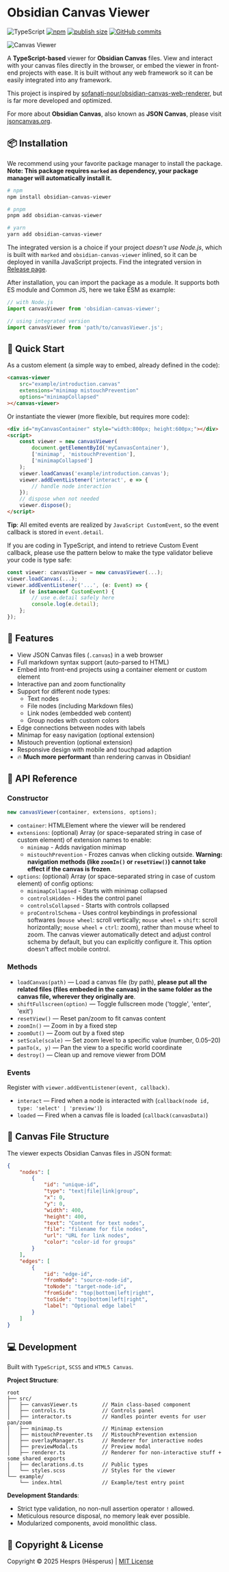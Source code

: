 # Obsidian Canvas Viewer

![TypeScript](https://badgen.net/badge/-/Strict?icon=typescript&label=TypeScript&labelColor=blue&color=555555)
[![npm](https://badgen.net/npm/v/obsidian-canvas-viewer?icon=npm&labelColor=red&color=555555)](https://www.npmjs.com/package/obsidian-canvas-viewer)
[![publish size](https://badgen.net/packagephobia/publish/obsidian-canvas-viewer?labelColor=green&color=555555)](https://packagephobia.now.sh/result?p=obsidian-canvas-viewer)
[![GitHub commits](https://badgen.net/github/commits/hesprs/Obsidian-Canvas-Viewer?icon=git&labelColor=purple&color=555555)](https://github.com/hesprs/Obsidian-Canvas-Viewer/commits/main)

![Canvas Viewer](example/preview.png)

A **TypeScript-based** viewer for **Obsidian Canvas** files. View and interact with your canvas files directly in the browser, or embed the viewer in front-end projects with ease. It is built without any web framework so it can be easily integrated into any framework.

This project is inspired by [sofanati-nour/obsidian-canvas-web-renderer](https://github.com/sofanati-nour/obsidian-canvas-web-renderer), but is far more developed and optimized.

For more about **Obsidian Canvas**, also known as **JSON Canvas**, please visit [jsoncanvas.org](https://jsoncanvas.org/).

## 📦 Installation

We recommend using your favorite package manager to install the package. **Note: This package requires `marked` as dependency, your package manager will automatically install it.**

``` bash
# npm
npm install obsidian-canvas-viewer

# pnpm
pnpm add obsidian-canvas-viewer

# yarn
yarn add obsidian-canvas-viewer
```

The integrated version is a choice if your project *doesn't use Node.js*, which is built with `marked` and `obsidian-canvas-viewer` inlined, so it can be deployed in vanilla JavaScript projects. Find the integrated version in [Release page](https://github.com/hesprs/Obsidian-Canvas-Viewer/releases).

After installation, you can import the package as a module. It supports both ES module and Common JS, here we take ESM as example:

``` TypeScript
// with Node.js
import canvasViewer from 'obsidian-canvas-viewer';

// using integrated version
import canvasViewer from 'path/to/canvasViewer.js';
```

## 🚀 Quick Start

As a custom element (a simple way to embed, already defined in the code):

``` HTML
<canvas-viewer 
    src="example/introduction.canvas"
    extensions="minimap mistouchPrevention"
    options="minimapCollapsed"
></canvas-viewer>
```

Or instantiate the viewer (more flexible, but requires more code):

``` HTML
<div id="myCanvasContainer" style="width:800px; height:600px;"></div>
<script>
    const viewer = new canvasViewer(
        document.getElementById('myCanvasContainer'),
        ['minimap', 'mistouchPrevention'],
        ['minimapCollapsed']
    );
    viewer.loadCanvas('example/introduction.canvas');
    viewer.addEventListener('interact', e => {
        // handle node interaction
    });
    // dispose when not needed
    viewer.dispose();
</script>
```

**Tip**: All emited events are realized by `JavaScript CustomEvent`, so the event callback is stored in `event.detail`.

If you are coding in TypeScript, and intend to retrieve Custom Event callback, please use the pattern below to make the type validator believe your code is type safe:

``` TypeScript
const viewer: canvasViewer = new canvasViewer(...);
viewer.loadCanvas(...);
viewer.addEventListener('...', (e: Event) => {
	if (e instanceof CustomEvent) {
        // use e.detail safely here
        console.log(e.detail);
    };
});
```

## 🐶 Features

- View JSON Canvas files (`.canvas`) in a web browser
- Full markdown syntax support (auto-parsed to HTML)
- Embed into front-end projects using a container element or custom element
- Interactive pan and zoom functionality
- Support for different node types:
    - Text nodes
    - File nodes (including Markdown files)
    - Link nodes (embedded web content)
    - Group nodes with custom colors
- Edge connections between nodes with labels
- Minimap for easy navigation (optional extension)
- Mistouch prevention (optional extension)
- Responsive design with mobile and touchpad adaption
- 🔥 **Much more performant** than rendering canvas in Obsidian!

## 🔌 API Reference

### Constructor

``` TypeScript
new canvasViewer(container, extensions, options);
```

- `container`: HTMLElement where the viewer will be rendered
- `extensions`: (optional) Array (or space-separated string in case of custom element) of extension names to enable:
    - `minimap` - Adds navigation minimap
    - `mistouchPrevention` - Frozes canvas when clicking outside. **Warning: navigation methods (like `zoomIn()` or `resetView()`) cannot take effect if the canvas is frozen**.
- `options`: (optional) Array (or space-separated string in case of custom element) of config options:
    - `minimapCollapsed` - Starts with minimap collapsed
    - `controlsHidden` - Hides the control panel
    - `controlsCollapsed` - Starts with controls collapsed
    - `proControlSchema` - Uses control keybindings in professional softwares (`mouse wheel`: scroll vertically; `mouse wheel` + `shift`: scroll horizontally; `mouse wheel` + `ctrl`: zoom), rather than mouse wheel to zoom. The canvas viewer automatically detect and adjust control schema by default, but you can explicitly configure it. This option doesn't affect mobile control.

### Methods

- `loadCanvas(path)` — Load a canvas file (by path), **please put all the related files (files embeded in the canvas) in the same folder as the canvas file, wherever they originally are**.
- `shiftFullscreen(option)` — Toggle fullscreen mode ('toggle', 'enter', 'exit')
- `resetView()` — Reset pan/zoom to fit canvas content
- `zoomIn()` — Zoom in by a fixed step
- `zoomOut()` — Zoom out by a fixed step
- `setScale(scale)` — Set zoom level to a specific value (number, 0.05–20)
- `panTo(x, y)` — Pan the view to a specific world coordinate
- `destroy()` — Clean up and remove viewer from DOM

### Events

Register with `viewer.addEventListener(event, callback)`.

- `interact` — Fired when a node is interacted with (`callback(node id, type: 'select' | 'preview')`)
- `loaded` — Fired when a canvas file is loaded (`callback(canvasData)`)

## 📂 Canvas File Structure

The viewer expects Obsidian Canvas files in JSON format:

``` JSON
{
    "nodes": [
        {
            "id": "unique-id",
            "type": "text|file|link|group",
            "x": 0,
            "y": 0,
            "width": 400,
            "height": 400,
            "text": "Content for text nodes",
            "file": "filename for file nodes",
            "url": "URL for link nodes",
            "color": "color-id for groups"
        }
    ],
    "edges": [
        {
            "id": "edge-id",
            "fromNode": "source-node-id",
            "toNode": "target-node-id",
            "fromSide": "top|bottom|left|right",
            "toSide": "top|bottom|left|right",
            "label": "Optional edge label"
        }
    ]
}
```

## 💻 Development

Built with `TypeScript`, `SCSS` and `HTML5 Canvas`.

**Project Structure**:

```
root
├── src/
│   ├── canvasViewer.ts        // Main class-based component
│   ├── controls.ts            // Controls panel
│   ├── interactor.ts          // Handles pointer events for user pan/zoom
│   ├── minimap.ts             // Minimap extension
│   ├── mistouchPreventer.ts   // MistouchPrevention extension
│   ├── overlayManager.ts      // Renderer for interactive nodes
│   ├── previewModal.ts        // Preview modal
│   ├── renderer.ts            // Renderer for non-interactive stuff + some shared exports
│   ├── declarations.d.ts      // Public types
│   └── styles.scss            // Styles for the viewer
└── example/
    └── index.html             // Example/test entry point
```

**Development Standards**:
- Strict type validation, no non-null assertion operator `!` allowed.
- Meticulous resource disposal, no memory leak ever possible.
- Modularized components, avoid monolithic class.


## 📝 Copyright & License

Copyright ©️ 2025 Hesprs (Hēsperus) | [MIT License](https://mit-license.org/)